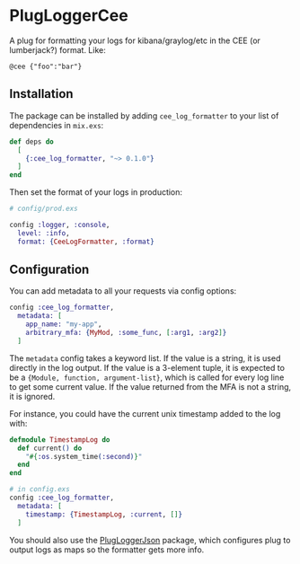 # PlugLoggerCee

A plug for formatting your logs for kibana/graylog/etc in the CEE (or lumberjack?) format. Like:

```
@cee {"foo":"bar"}
```

## Installation

The package can be installed by adding `cee_log_formatter` to your list of dependencies in
`mix.exs`:

```elixir
def deps do
  [
    {:cee_log_formatter, "~> 0.1.0"}
  ]
end
```

Then set the format of your logs in production:

```elixir
# config/prod.exs

config :logger, :console,
  level: :info,
  format: {CeeLogFormatter, :format}

```

## Configuration

You can add metadata to all your requests via config options:

```elixir
config :cee_log_formatter,
  metadata: [
    app_name: "my-app",
    arbitrary_mfa: {MyMod, :some_func, [:arg1, :arg2]}
  ]
```

The `metadata` config takes a keyword list. If the value is a string, it is used directly in the
log output. If the value is a 3-element tuple, it is expected to be a `{Module, function,
argument-list}`, which is called for every log line to get some current value. If the value
returned from the MFA is not a string, it is ignored.

For instance, you could have the current unix timestamp added to the log with:

```elixir
defmodule TimestampLog do
  def current() do
    "#{:os.system_time(:second)}"
  end
end

# in config.exs
config :cee_log_formatter,
  metadata: [
    timestamp: {TimestampLog, :current, []}
  ]
```

You should also use the [PlugLoggerJson](https://github.com/bleacherreport/plug_logger_json)
package, which configures plug to output logs as maps so the formatter gets more info.
